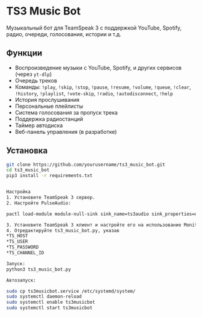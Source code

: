 # TS3 Music Bot

Музыкальный бот для TeamSpeak 3 с поддержкой YouTube, Spotify, радио, очереди, голосования, истории и т.д.

## Функции

- Воспроизведение музыки с YouTube, Spotify, и других сервисов (через `yt-dlp`)
- Очередь треков
- Команды: `!play`, `!skip`, `!stop`, `!pause`, `!resume`, `!volume`, `!queue`, `!clear`, `!history`, `!playlist`, `!vote-skip`, `!radio`, `!autodisconnect`, `!help`
- История прослушивания
- Персональные плейлисты
- Система голосования за пропуск трека
- Поддержка радиостанций
- Таймер автодиска
- Веб-панель управления (в разработке)

## Установка

```bash
git clone https://github.com/yourusername/ts3_music_bot.git
cd ts3_music_bot
pip3 install -r requirements.txt


Настройка
1. Установите TeamSpeak 3 сервер.
2. Настройте PulseAudio:

pactl load-module module-null-sink sink_name=ts3audio sink_properties=device.description="TS3Audio"

3. Установите TeamSpeak 3 клиент и настройте его на использование Monitor of TS3Audio как входное устройство.
4. Отредактируйте ts3_music_bot.py, указав 
*TS_HOST
*TS_USER
*TS_PASSWORD
*TS_CHANNEL_ID

Запуск:
python3 ts3_music_bot.py

Автозапуск:

sudo cp ts3musicbot.service /etc/systemd/system/
sudo systemctl daemon-reload
sudo systemctl enable ts3musicbot
sudo systemctl start ts3musicbot